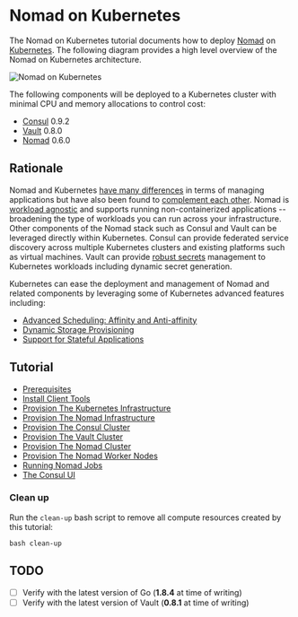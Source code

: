 # Nomad on Kubernetes

The Nomad on Kubernetes tutorial documents how to deploy [Nomad](https://www.nomadproject.io/) on [Kubernetes](https://kubernetes.io/). The following diagram provides a high level overview of the Nomad on Kubernetes architecture.

![Nomad on Kubernetes](images/nomad-on-kubernetes.png)

The following components will be deployed to a Kubernetes cluster with minimal CPU and memory allocations to control cost:

* [Consul](https://www.consul.io/) 0.9.2
* [Vault](https://www.vaultproject.io/) 0.8.0
* [Nomad](https://www.nomadproject.io/) 0.6.0

## Rationale

Nomad and Kubernetes [have many differences](https://www.nomadproject.io/intro/vs/kubernetes.html) in terms of managing applications but have also been found to [complement each other](https://stackshare.io/circleci/how-circleci-processes-4-5-million-builds-per-month). Nomad is [workload agnostic](https://www.nomadproject.io/docs/drivers/index.html) and supports running non-containerized applications -- broadening the type of workloads you can run across your infrastructure. Other components of the Nomad stack such as Consul and Vault can be leveraged directly within Kubernetes. Consul can provide federated service discovery across multiple Kubernetes clusters and existing platforms such as virtual machines. Vault can provide [robust secrets](https://www.vaultproject.io/intro/use-cases.html) management to Kubernetes workloads including dynamic secret generation.

Kubernetes can ease the deployment and management of Nomad and related components by leveraging some of Kubernetes advanced features including:

* [Advanced Scheduling: Affinity and Anti-affinity](https://kubernetes.io/docs/concepts/configuration/assign-pod-node/)
* [Dynamic Storage Provisioning](https://kubernetes.io/docs/concepts/storage/persistent-volumes/#dynamic)
* [Support for Stateful Applications](https://kubernetes.io/docs/concepts/workloads/controllers/statefulset/)

## Tutorial

* [Prerequisites](docs/01-prerequisites.md)
* [Install Client Tools](docs/02-client-tools.md)
* [Provision The Kubernetes Infrastructure](docs/03-kubernetes-infrastructure.md)
* [Provision The Nomad Infrastructure](docs/04-nomad-infrastructure.md)
* [Provision The Consul Cluster](docs/05-consul.md)
* [Provision The Vault Cluster](docs/06-vault.md)
* [Provision The Nomad Cluster](docs/07-nomad.md)
* [Provision The Nomad Worker Nodes](docs/08-nomad-worker-nodes.md)
* [Running Nomad Jobs](docs/09-nomad-jobs.md)
* [The Consul UI](docs/10-consul-ui.md)

### Clean up

Run the `clean-up` bash script to remove all compute resources created by this tutorial:

```
bash clean-up
```

## TODO

- [ ] Verify with the latest version of Go (__1.8.4__ at time of writing)
- [ ] Verify with the latest version of Vault (__0.8.1__ at time of writing)

